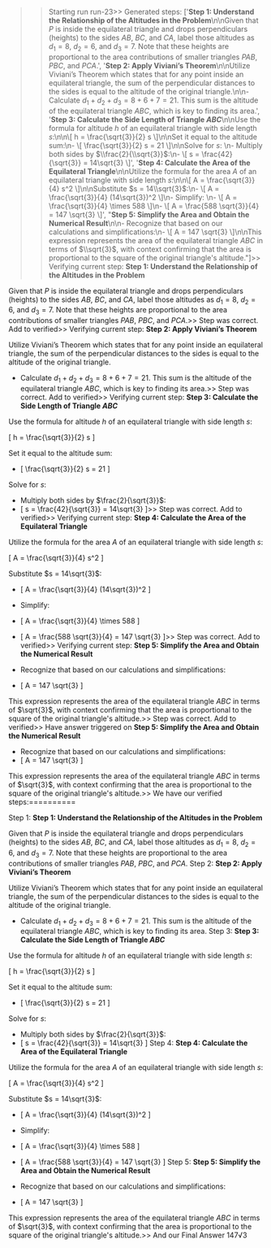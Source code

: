 >> Starting run run-23>> 
Generated steps: 
['**Step 1: Understand the Relationship of the Altitudes in the Problem**\n\nGiven that $P$ is inside the equilateral triangle and drops perpendiculars (heights) to the sides $AB$, $BC$, and $CA$, label those altitudes as $d_1 = 8$, $d_2 = 6$, and $d_3 = 7$. Note that these heights are proportional to the area contributions of smaller triangles $PAB$, $PBC$, and $PCA$.', '**Step 2: Apply Viviani’s Theorem**\n\nUtilize Viviani’s Theorem which states that for any point inside an equilateral triangle, the sum of the perpendicular distances to the sides is equal to the altitude of the original triangle.\n\n- Calculate $d_1 + d_2 + d_3 = 8 + 6 + 7 = 21$. This sum is the altitude of the equilateral triangle $ABC$, which is key to finding its area.', '**Step 3: Calculate the Side Length of Triangle $ABC$**\n\nUse the formula for altitude $h$ of an equilateral triangle with side length $s$:\n\n\\[ h = \\frac{\\sqrt{3}}{2} s \\]\n\nSet it equal to the altitude sum:\n- \\[ \\frac{\\sqrt{3}}{2} s = 21 \\]\n\nSolve for $s$: \n- Multiply both sides by $\\frac{2}{\\sqrt{3}}$:\n- \\[ s = \\frac{42}{\\sqrt{3}} = 14\\sqrt{3} \\]', '**Step 4: Calculate the Area of the Equilateral Triangle**\n\nUtilize the formula for the area $A$ of an equilateral triangle with side length $s$:\n\n\\[ A = \\frac{\\sqrt{3}}{4} s^2 \\]\n\nSubstitute $s = 14\\sqrt{3}$:\n- \\[ A = \\frac{\\sqrt{3}}{4} (14\\sqrt{3})^2 \\]\n- Simplify: \n- \\[ A = \\frac{\\sqrt{3}}{4} \\times 588 \\]\n- \\[ A = \\frac{588 \\sqrt{3}}{4} = 147 \\sqrt{3} \\]', "**Step 5: Simplify the Area and Obtain the Numerical Result**\n\n- Recognize that based on our calculations and simplifications:\n- \\[ A = 147 \\sqrt{3} \\]\n\nThis expression represents the area of the equilateral triangle $ABC$ in terms of $\\sqrt{3}$, with context confirming that the area is proportional to the square of the original triangle's altitude."]>> 
Verifying current step: 
**Step 1: Understand the Relationship of the Altitudes in the Problem**

Given that $P$ is inside the equilateral triangle and drops perpendiculars (heights) to the sides $AB$, $BC$, and $CA$, label those altitudes as $d_1 = 8$, $d_2 = 6$, and $d_3 = 7$. Note that these heights are proportional to the area contributions of smaller triangles $PAB$, $PBC$, and $PCA$.>> 
Step was correct. Add to verified>> 
Verifying current step: 
**Step 2: Apply Viviani’s Theorem**

Utilize Viviani’s Theorem which states that for any point inside an equilateral triangle, the sum of the perpendicular distances to the sides is equal to the altitude of the original triangle.

- Calculate $d_1 + d_2 + d_3 = 8 + 6 + 7 = 21$. This sum is the altitude of the equilateral triangle $ABC$, which is key to finding its area.>> 
Step was correct. Add to verified>> 
Verifying current step: 
**Step 3: Calculate the Side Length of Triangle $ABC$**

Use the formula for altitude $h$ of an equilateral triangle with side length $s$:

\[ h = \frac{\sqrt{3}}{2} s \]

Set it equal to the altitude sum:
- \[ \frac{\sqrt{3}}{2} s = 21 \]

Solve for $s$: 
- Multiply both sides by $\frac{2}{\sqrt{3}}$:
- \[ s = \frac{42}{\sqrt{3}} = 14\sqrt{3} \]>> 
Step was correct. Add to verified>> 
Verifying current step: 
**Step 4: Calculate the Area of the Equilateral Triangle**

Utilize the formula for the area $A$ of an equilateral triangle with side length $s$:

\[ A = \frac{\sqrt{3}}{4} s^2 \]

Substitute $s = 14\sqrt{3}$:
- \[ A = \frac{\sqrt{3}}{4} (14\sqrt{3})^2 \]
- Simplify: 
- \[ A = \frac{\sqrt{3}}{4} \times 588 \]
- \[ A = \frac{588 \sqrt{3}}{4} = 147 \sqrt{3} \]>> 
Step was correct. Add to verified>> 
Verifying current step: 
**Step 5: Simplify the Area and Obtain the Numerical Result**

- Recognize that based on our calculations and simplifications:
- \[ A = 147 \sqrt{3} \]

This expression represents the area of the equilateral triangle $ABC$ in terms of $\sqrt{3}$, with context confirming that the area is proportional to the square of the original triangle's altitude.>> 
Step was correct. Add to verified>> 
Have answer triggered on **Step 5: Simplify the Area and Obtain the Numerical Result**

- Recognize that based on our calculations and simplifications:
- \[ A = 147 \sqrt{3} \]

This expression represents the area of the equilateral triangle $ABC$ in terms of $\sqrt{3}$, with context confirming that the area is proportional to the square of the original triangle's altitude.>> 
We have our verified steps:==========
>> 
Step 1:
**Step 1: Understand the Relationship of the Altitudes in the Problem**

Given that $P$ is inside the equilateral triangle and drops perpendiculars (heights) to the sides $AB$, $BC$, and $CA$, label those altitudes as $d_1 = 8$, $d_2 = 6$, and $d_3 = 7$. Note that these heights are proportional to the area contributions of smaller triangles $PAB$, $PBC$, and $PCA$.
Step 2:
**Step 2: Apply Viviani’s Theorem**

Utilize Viviani’s Theorem which states that for any point inside an equilateral triangle, the sum of the perpendicular distances to the sides is equal to the altitude of the original triangle.

- Calculate $d_1 + d_2 + d_3 = 8 + 6 + 7 = 21$. This sum is the altitude of the equilateral triangle $ABC$, which is key to finding its area.
Step 3:
**Step 3: Calculate the Side Length of Triangle $ABC$**

Use the formula for altitude $h$ of an equilateral triangle with side length $s$:

\[ h = \frac{\sqrt{3}}{2} s \]

Set it equal to the altitude sum:
- \[ \frac{\sqrt{3}}{2} s = 21 \]

Solve for $s$: 
- Multiply both sides by $\frac{2}{\sqrt{3}}$:
- \[ s = \frac{42}{\sqrt{3}} = 14\sqrt{3} \]
Step 4:
**Step 4: Calculate the Area of the Equilateral Triangle**

Utilize the formula for the area $A$ of an equilateral triangle with side length $s$:

\[ A = \frac{\sqrt{3}}{4} s^2 \]

Substitute $s = 14\sqrt{3}$:
- \[ A = \frac{\sqrt{3}}{4} (14\sqrt{3})^2 \]
- Simplify: 
- \[ A = \frac{\sqrt{3}}{4} \times 588 \]
- \[ A = \frac{588 \sqrt{3}}{4} = 147 \sqrt{3} \]
Step 5:
**Step 5: Simplify the Area and Obtain the Numerical Result**

- Recognize that based on our calculations and simplifications:
- \[ A = 147 \sqrt{3} \]

This expression represents the area of the equilateral triangle $ABC$ in terms of $\sqrt{3}$, with context confirming that the area is proportional to the square of the original triangle's altitude.>> 
And our Final Answer
147√3